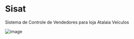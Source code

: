 # Sisat
Sistema de Controle de Vendedores para loja Atalaia Veículos

![image](https://github.com/user-attachments/assets/b1105e7d-956f-4b0e-982c-3962d06051a4)

